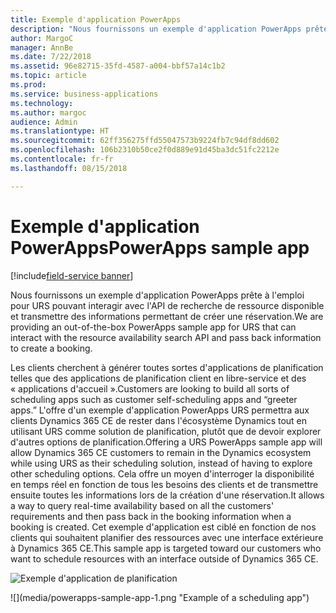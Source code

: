 ```yaml
---
title: Exemple d'application PowerApps
description: "Nous fournissons un exemple d'application PowerApps prête à l'emploi pour URS pouvant interagir avec l'API de recherche de ressource disponible et transmettre des informations permettant de créer une réservation."
author: MargoC
manager: AnnBe
ms.date: 7/22/2018
ms.assetid: 96e82715-35fd-4587-a004-bbf57a14c1b2
ms.topic: article
ms.prod: 
ms.service: business-applications
ms.technology: 
ms.author: margoc
audience: Admin
ms.translationtype: HT
ms.sourcegitcommit: 62ff356275ffd55047573b9224fb7c94df8dd602
ms.openlocfilehash: 106b2310b50ce2f0d889e91d45ba3dc51fc2212e
ms.contentlocale: fr-fr
ms.lasthandoff: 08/15/2018

---
```


#  <a name="powerapps-sample-app"></a><span data-ttu-id="b396a-103">Exemple d'application PowerApps</span><span class="sxs-lookup"><span data-stu-id="b396a-103">PowerApps sample app</span></span>

[!include[field-service banner](../../../includes/field-service.md)]



<span data-ttu-id="b396a-104">Nous fournissons un exemple d'application PowerApps prête à l'emploi pour URS pouvant interagir avec l'API de recherche de ressource disponible et transmettre des informations permettant de créer une réservation.</span><span class="sxs-lookup"><span data-stu-id="b396a-104">We are providing an out-of-the-box PowerApps sample app for URS that can interact with the resource availability search API and pass back information to create a booking.</span></span>

<span data-ttu-id="b396a-105">Les clients cherchent à générer toutes sortes d'applications de planification telles que des applications de planification client en libre-service et des « applications d'accueil ».</span><span class="sxs-lookup"><span data-stu-id="b396a-105">Customers are looking to build all sorts of scheduling apps such as customer self-scheduling apps and “greeter apps.”</span></span> <span data-ttu-id="b396a-106">L'offre d'un exemple d'application PowerApps URS permettra aux clients Dynamics 365 CE de rester dans l'écosystème Dynamics tout en utilisant URS comme solution de planification, plutôt que de devoir explorer d'autres options de planification.</span><span class="sxs-lookup"><span data-stu-id="b396a-106">Offering a URS PowerApps sample app will allow Dynamics 365 CE customers to remain in the Dynamics ecosystem while using URS as their scheduling solution, instead of having to explore other scheduling options.</span></span> <span data-ttu-id="b396a-107">Cela offre un moyen d'interroger la disponibilité en temps réel en fonction de tous les besoins des clients et de transmettre ensuite toutes les informations lors de la création d'une réservation.</span><span class="sxs-lookup"><span data-stu-id="b396a-107">It allows a way to query real-time availability based on all the customers' requirements and then pass back in the booking information when a booking is created.</span></span> <span data-ttu-id="b396a-108">Cet exemple d'application est ciblé en fonction de nos clients qui souhaitent planifier des ressources avec une interface extérieure à Dynamics 365 CE.</span><span class="sxs-lookup"><span data-stu-id="b396a-108">This sample app is targeted toward our customers who want to schedule resources with an interface outside of Dynamics 365 CE.</span></span>

<span data-ttu-id="b396a-109">![](media/powerapps-sample-app-1.png "Exemple d'application de planification")
<!-- picture --></span><span class="sxs-lookup"><span data-stu-id="b396a-109">![](media/powerapps-sample-app-1.png "Example of a scheduling app")
<!-- picture --></span></span>


